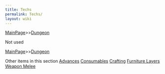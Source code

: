 ```yaml
---
title: Techs
permalink: Techs/
layout: wiki
---
```


[MainPage](/keeperrl_wiki/ "wikilink")>>[Dungeon](/keeperrl_wiki/Dungeon "wikilink")

Not used

[MainPage](/keeperrl_wiki/ "wikilink")>>[Dungeon](/keeperrl_wiki/Dungeon "wikilink")

Other items in this section
    [Advances](/keeperrl_wiki/Advances "wikilink")
    [Consumables](/keeperrl_wiki/Consumables "wikilink")
    [Crafting](/keeperrl_wiki/Crafting "wikilink")
    [Furniture Layers](/keeperrl_wiki/Furniture_Layers "wikilink")
    [Weapon Melee](/keeperrl_wiki/Weapon_Melee "wikilink")
